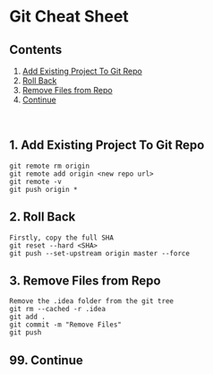 # Git Cheat Sheet

<h2 id="table-of-contents">Contents</h2>
  <ol>
    <li><a href="#1"> Add Existing Project To Git Repo </a></li>
    <li><a href="#2"> Roll Back </a></li>
    <li><a href="#3"> Remove Files from Repo </a></li>
    <li><a href="#99"> Continue </a></li>
    <!--<li><a href="#handbook"> User handbook</a></li> -->
  </ol>
<br>

<h2 id="1"> 1. Add Existing Project To Git Repo</h2>

```
git remote rm origin
git remote add origin <new repo url>
git remote -v
git push origin *
```

<h2 id="2"> 2. Roll Back</h2>

```
Firstly, copy the full SHA
git reset --hard <SHA>
git push --set-upstream origin master --force
```

<h2 id="3"> 3. Remove Files from Repo</h2>

```
Remove the .idea folder from the git tree
git rm --cached -r .idea
git add .
git commit -m "Remove Files"
git push
```

<h2 id="99"> 99. Continue</h2>
